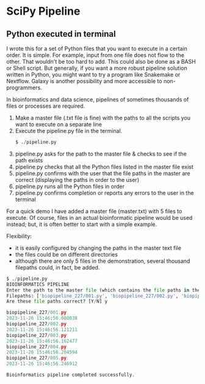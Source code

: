 # SciPy Pipeline
## Python executed in terminal 

I wrote this for a set of Python files that you want to execute in a certain order.
It is simple.  For example, input from one file does not flow to the other.
That wouldn't be too hard to add.  This could also be done as a BASH or Shell
script.  But generally, if you want a more robust pipeline solution written in
Python, you might want to try a program like Snakemake or Nextflow.  Galaxy is
another possibility and more accessible to non-programmers.
&nbsp;

In bioinformatics and data science, pipelines of sometimes thousands of files or
processes are required.

1. Make a master file (.txt file is fine) with the paths to all the scripts you want to execute on a separate line
1. Execute the pipeline.py file in the terminal.
   ```python
   $ ./pipeline.py
   ```
1. pipeline.py asks for the path to the master file & checks to see if the path exists
1. pipeline.py checks that all the Python files listed in the master file exist
1. pipeline.py confirms with the user that the file paths in the master are correct (displaying the paths in order to the user)
1. pipeline.py runs all the Python files in order
1. pipeline.py confirms completion or reports any errors to the user in the terminal
&nbsp;

For a quick demo I have added a master file (master.txt) with 5 files to execute.
Of course, files in an actual bioinformatic pipeline would be used instead; but,
it is often better to start with a simple example.
&nbsp;

Flexibility:
* it is easily configured by changing the paths in the master text file
* the files could be on different directories
* although there are only 5 files in the demonstration, several thousand filepaths could, in fact, be added.
&nbsp;

```python
$ ./pipeline.py
BIOINFORMATICS PIPELINE
Enter the path to the master file (which contains the file paths in the order you want to execute them on separate lines): biopipeline_227/master.txt
Filepaths: ['biopipeline_227/001.py', 'biopipeline_227/002.py', 'biopipeline_227/003.py', 'biopipeline_227/004.py', 'biopipeline_227/005.py']
Are these file paths correct? [Y/N] y

biopipeline_227/001.py
2023-11-26 15:46:56.080038
biopipeline_227/002.py
2023-11-26 15:46:56.121211
biopipeline_227/003.py
2023-11-26 15:46:56.162477
biopipeline_227/004.py
2023-11-26 15:46:56.204594
biopipeline_227/005.py
2023-11-26 15:46:56.246912

Bioinformatics pipeline completed successfully.
```
